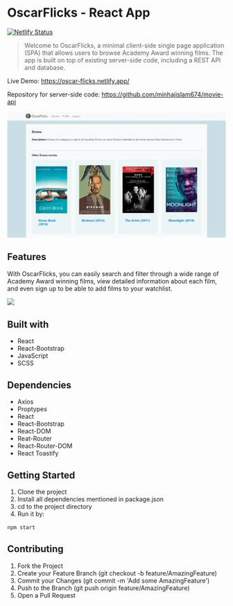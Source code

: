 # OscarFlicks - React App

[![Netlify Status](https://api.netlify.com/api/v1/badges/11f922c6-cb91-4dca-acca-aa4cfd0ebbbf/deploy-status)](https://app.netlify.com/sites/oscar-flicks/deploys)

> Welcome to OscarFlicks, a minimal client-side single page application (SPA) that allows users to browse Academy Award winning films. The app is built on top of existing server-side code, including a REST API and database.

Live Demo: https://oscar-flicks.netlify.app/

Repository for server-side code: https://github.com/minhajislam674/movie-api

<img
  src="src/assets/OscarFlicksScreenshot.jpeg"
  alt="OscarFlicks"
  title="OscarFlicks"
  style="display: inline-block; width: 650px">

## Features

With OscarFlicks, you can easily search and filter through a wide range of Academy Award winning films, view detailed information about each film, and even sign up to be able to add films to your watchlist.

![](header.png)

## Built with

- React
- React-Bootstrap
- JavaScript
- SCSS

## Dependencies

- Axios
- Proptypes
- React
- React-Bootstrap
- React-DOM
- Reat-Router
- React-Router-DOM
- React Toastify

## Getting Started

1. Clone the project
2. Install all dependencies mentioned in package.json
3. cd to the project directory
4. Run it by:

```sh
npm start
```

## Contributing

1. Fork the Project
2. Create your Feature Branch (git checkout -b feature/AmazingFeature)
3. Commit your Changes (git commit -m 'Add some AmazingFeature')
4. Push to the Branch (git push origin feature/AmazingFeature)
5. Open a Pull Request
